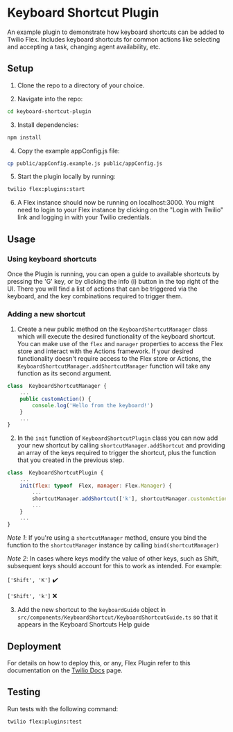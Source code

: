 # Keyboard Shortcut Plugin

An example plugin to demonstrate how keyboard shortcuts can be added to Twilio Flex. Includes keyboard shortcuts for common actions like selecting and accepting a task, changing agent availability, etc.

## Setup

1. Clone the repo to a directory of your choice.

2. Navigate into the repo:

```bash
cd keyboard-shortcut-plugin
```

3. Install dependencies:

```bash
npm install
```

4. Copy the example appConfig.js file:

```bash
cp public/appConfig.example.js public/appConfig.js
```

5. Start the plugin locally by running:

```bash
twilio flex:plugins:start
```

6. A Flex instance should now be running on localhost:3000. You might need to login to your Flex instance by clicking on the "Login with Twilio" link and logging in with your Twilio credentials.

## Usage

### Using keyboard shortcuts

Once the Plugin is running, you can open a guide to available shortcuts by pressing the 'G' key, or by clicking the info (i) button in the top right of the UI. There you will find a list of actions that can be triggered via the keyboard, and the key combinations required to trigger them.

### Adding a new shortcut

1.  Create a new public method on the `KeyboardShortcutManager` class which will execute the desired functionality of the keyboard shortcut. You can make use of the `flex` and `manager` properties to access the Flex store and interact with the Actions framework. If your desired functionality doesn't require access to the Flex store or Actions, the `KeyboardShortcutManager.addShortcutManager` function will take any function as its second argument.

```javascript
class  KeyboardShortcutManager {
	...
	public customAction() {
	    console.log('Hello from the keyboard!')
	}
	...
}
```

2. In the `init` function of `KeyboardShortcutPlugin` class you can now add your new shortcut by calling `shortcutManager.addShortcut` and providing an array of the keys required to trigger the shortcut, plus the function that you created in the previous step.

```javascript
class  KeyboardShortcutPlugin {
	...
	init(flex: typeof  Flex, manager: Flex.Manager) {
		...
		shortcutManager.addShortcut(['k'], shortcutManager.customAction.bind(shortcutManager));
		...
	}
	...
}
```

_Note 1_: If you're using a `shortcutManager` method, ensure you bind the function to the `shortcutManager` instance by calling `bind(shortcutManager)`

_Note 2_: In cases where keys modify the value of other keys, such as Shift, subsequent keys should account for this to work as intended. For example:

`['Shift', 'K']` :heavy_check_mark:

`['Shift', 'k']` :x:

3.  Add the new shortcut to the `keyboardGuide` object in `src/components/KeyboardShortcut/KeyboardShortcutGuide.ts` so that it appears in the Keyboard Shortcuts Help guide

## Deployment

For details on how to deploy this, or any, Flex Plugin refer to this documentation on the [Twilio Docs](https://www.twilio.com/docs/flex/quickstart/getting-started-plugin#deploy-your-flex-plugin) page.

## Testing

Run tests with the following command:

```bash
twilio flex:plugins:test
```
